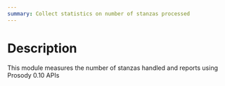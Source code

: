 ```yaml
---
summary: Collect statistics on number of stanzas processed
---
```


Description
===========

This module measures the number of stanzas handled and reports using
Prosody 0.10 APIs
